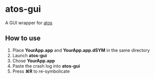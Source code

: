 # atos-gui

A GUI wrapper for [atos](https://developer.apple.com/library/archive/technotes/tn2151/_index.html#//apple_ref/doc/uid/DTS40008184-CH1-SYMBOLICATE_WITH_ATOS)

## How to use

1. Place __YourApp.app__ and __YourApp.app.dSYM__ in the same directory
2. Launch __atos-gui__
3. Chose __YourApp.app__
4. Paste the crash log into __atos-gui__
5. Press __⌘R__ to re-symbolicate
